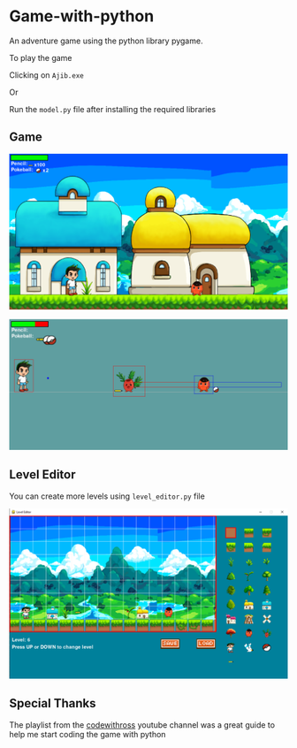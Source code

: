 # Game-with-python
An adventure game using the python library pygame.

To play the game 

Clicking on `Ajib.exe` 

Or 

Run the `model.py` file after installing the required libraries

## Game

![Alt text](Github_Images/game1.png?raw=true "lvl1")


![Alt text](Github_Images/enemy.png?raw=true "enemy")


## Level Editor

You can create more levels using `level_editor.py` file

![Alt text](LevelEditor/lvleditor.png?raw=true "lvleditor")


## Special Thanks 

The playlist from the [codewithross](https://github.com/russs123/Shooter) youtube channel was a great guide to help me start coding the game with python 

